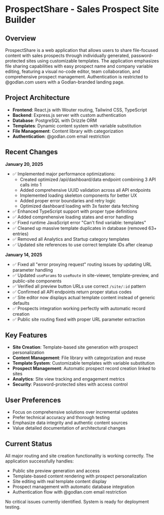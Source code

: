 # ProspectShare - Sales Prospect Site Builder

## Overview
ProspectShare is a web application that allows users to share file-focused content with sales prospects through individually generated, password-protected sites using customizable templates. The application emphasizes file sharing capabilities with easy prospect name and company variable editing, featuring a visual no-code editor, team collaboration, and comprehensive prospect management. Authentication is restricted to @godlan.com users with a Godlan-branded landing page.

## Project Architecture
- **Frontend**: React.js with Wouter routing, Tailwind CSS, TypeScript
- **Backend**: Express.js server with custom authentication
- **Database**: PostgreSQL with Drizzle ORM
- **Templates**: Dynamic content system with variable substitution
- **File Management**: Content library with categorization
- **Authentication**: @godlan.com email restriction

## Recent Changes
**January 20, 2025**
- ✅ Implemented major performance optimizations:
  - Created optimized /api/dashboard/data endpoint combining 3 API calls into 1
  - Added comprehensive UUID validation across all API endpoints
  - Implemented loading skeleton components for better UX
  - Added proper error boundaries and retry logic
  - Optimized dashboard loading with 3x faster data fetching
- ✅ Enhanced TypeScript support with proper type definitions
- ✅ Added comprehensive loading states and error handling
- ✅ Fixed runtime JavaScript error "Can't find variable: templates" 
- ✅ Cleaned up massive template duplicates in database (removed 63+ entries)
- ✅ Removed all Analytics and Startup category templates
- ✅ Updated site references to use correct template IDs after cleanup

**January 14, 2025**
- ✅ Fixed all "error proxying request" routing issues by updating URL parameter handling
- ✅ Updated `useParams` to `useRoute` in site-viewer, template-preview, and public-site components
- ✅ Verified all preview button URLs use correct `/site/:id` pattern
- ✅ Confirmed all API endpoints return proper status codes
- ✅ Site editor now displays actual template content instead of generic defaults
- ✅ Prospects integration working perfectly with automatic record creation
- ✅ Public site routing fixed with proper URL parameter extraction

## Key Features
- **Site Creation**: Template-based site generation with prospect personalization
- **Content Management**: File library with categorization and reuse
- **Template System**: Customizable templates with variable substitution
- **Prospect Management**: Automatic prospect record creation linked to sites
- **Analytics**: Site view tracking and engagement metrics
- **Security**: Password-protected sites with access control

## User Preferences
- Focus on comprehensive solutions over incremental updates
- Prefer technical accuracy and thorough testing
- Emphasize data integrity and authentic content sources
- Value detailed documentation of architectural changes

## Current Status
All major routing and site creation functionality is working correctly. The application successfully handles:
- Public site preview generation and access
- Template-based content rendering with prospect personalization
- Site editing with real template content display
- Prospect management with automatic database integration
- Authentication flow with @godlan.com email restriction

No critical issues currently identified. System is ready for deployment testing.